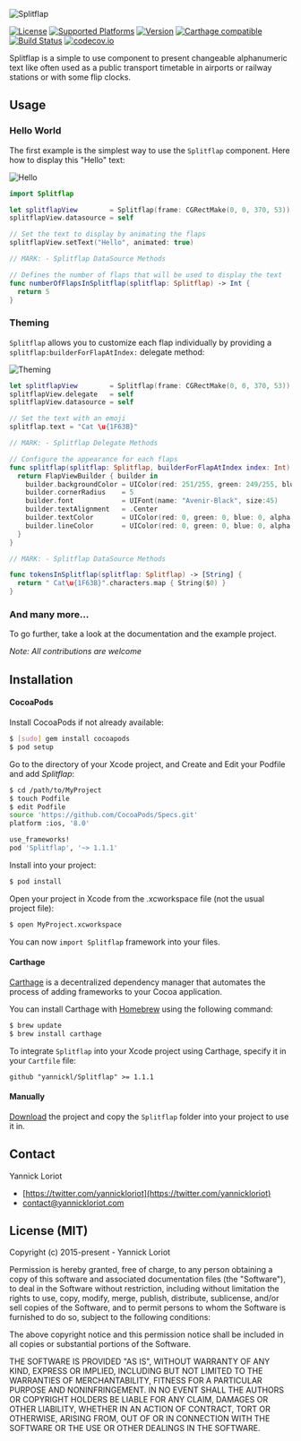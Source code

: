 ![Splitflap](http://yannickloriot.com/resources/splitflap-logo.gif)

[![License](https://cocoapod-badges.herokuapp.com/l/Splitflap/badge.svg)](http://cocoadocs.org/docsets/Splitflap/) [![Supported Platforms](https://cocoapod-badges.herokuapp.com/p/Splitflap/badge.svg)](http://cocoadocs.org/docsets/Splitflap/) [![Version](https://cocoapod-badges.herokuapp.com/v/Splitflap/badge.svg)](http://cocoadocs.org/docsets/Splitflap/) [![Carthage compatible](https://img.shields.io/badge/Carthage-compatible-4BC51D.svg?style=flat)](https://github.com/Carthage/Carthage) [![Build Status](https://travis-ci.org/yannickl/Splitflap.svg?branch=master)](https://travis-ci.org/yannickl/Splitflap) [![codecov.io](http://codecov.io/github/yannickl/Splitflap/coverage.svg?branch=master)](http://codecov.io/github/yannickl/Splitflap?branch=master)

Splitflap is a simple to use component to present changeable alphanumeric text like often used as a public transport timetable in airports or railway stations or with some flip clocks.

## Usage

### Hello World

The first example is the simplest way to use the `Splitflap` component. Here how to display this "Hello" text:

![Hello](http://yannickloriot.com/resources/splitflap-hello.gif)

```swift
import Splitflap

let splitflapView        = Splitflap(frame: CGRectMake(0, 0, 370, 53))
splitflapView.datasource = self

// Set the text to display by animating the flaps
splitflapView.setText("Hello", animated: true)

// MARK: - Splitflap DataSource Methods

// Defines the number of flaps that will be used to display the text
func numberOfFlapsInSplitflap(splitflap: Splitflap) -> Int {
  return 5
}

```

### Theming

`Splitflap` allows you to customize each flap individually by providing a `splitflap:builderForFlapAtIndex:` delegate method:

![Theming](http://yannickloriot.com/resources/splitflap-theming.gif)

```swift
let splitflapView        = Splitflap(frame: CGRectMake(0, 0, 370, 53))
splitflapView.delegate   = self
splitflapView.datasource = self

// Set the text with an emoji
splitflap.text = "Cat \u{1F63B}"

// MARK: - Splitflap Delegate Methods

// Configure the appearance for each flaps
func splitflap(splitflap: Splitflap, builderForFlapAtIndex index: Int) -> FlapViewBuilder {
  return FlapViewBuilder { builder in
    builder.backgroundColor = UIColor(red: 251/255, green: 249/255, blue: 243/255, alpha: 1)
    builder.cornerRadius    = 5
    builder.font            = UIFont(name: "Avenir-Black", size:45)
    builder.textAlignment   = .Center
    builder.textColor       = UIColor(red: 0, green: 0, blue: 0, alpha: 0.5)
    builder.lineColor       = UIColor(red: 0, green: 0, blue: 0, alpha: 0.3)
  }
}

// MARK: - Splitflap DataSource Methods

func tokensInSplitflap(splitflap: Splitflap) -> [String] {
  return " Cat\u{1F63B}".characters.map { String($0) }
}
```
### And many more...

To go further, take a look at the documentation and the example project.

*Note: All contributions are welcome*

## Installation

#### CocoaPods

Install CocoaPods if not already available:

``` bash
$ [sudo] gem install cocoapods
$ pod setup
```
Go to the directory of your Xcode project, and Create and Edit your Podfile and add _Splitflap_:

``` bash
$ cd /path/to/MyProject
$ touch Podfile
$ edit Podfile
source 'https://github.com/CocoaPods/Specs.git'
platform :ios, '8.0'

use_frameworks!
pod 'Splitflap', '~> 1.1.1'
```

Install into your project:

``` bash
$ pod install
```

Open your project in Xcode from the .xcworkspace file (not the usual project file):

``` bash
$ open MyProject.xcworkspace
```

You can now `import Splitflap` framework into your files.

#### Carthage

[Carthage](https://github.com/Carthage/Carthage) is a decentralized dependency manager that automates the process of adding frameworks to your Cocoa application.

You can install Carthage with [Homebrew](http://brew.sh/) using the following command:

```bash
$ brew update
$ brew install carthage
```

To integrate `Splitflap` into your Xcode project using Carthage, specify it in your `Cartfile` file:

```ogdl
github "yannickl/Splitflap" >= 1.1.1
```

#### Manually

[Download](https://github.com/YannickL/Splitflap/archive/master.zip) the project and copy the `Splitflap` folder into your project to use it in.

## Contact

Yannick Loriot
 - [https://twitter.com/yannickloriot](https://twitter.com/yannickloriot)
 - [contact@yannickloriot.com](mailto:contact@yannickloriot.com)


## License (MIT)

Copyright (c) 2015-present - Yannick Loriot

Permission is hereby granted, free of charge, to any person obtaining a copy
of this software and associated documentation files (the "Software"), to deal
in the Software without restriction, including without limitation the rights
to use, copy, modify, merge, publish, distribute, sublicense, and/or sell
copies of the Software, and to permit persons to whom the Software is
furnished to do so, subject to the following conditions:

The above copyright notice and this permission notice shall be included in
all copies or substantial portions of the Software.

THE SOFTWARE IS PROVIDED "AS IS", WITHOUT WARRANTY OF ANY KIND, EXPRESS OR
IMPLIED, INCLUDING BUT NOT LIMITED TO THE WARRANTIES OF MERCHANTABILITY,
FITNESS FOR A PARTICULAR PURPOSE AND NONINFRINGEMENT. IN NO EVENT SHALL THE
AUTHORS OR COPYRIGHT HOLDERS BE LIABLE FOR ANY CLAIM, DAMAGES OR OTHER
LIABILITY, WHETHER IN AN ACTION OF CONTRACT, TORT OR OTHERWISE, ARISING FROM,
OUT OF OR IN CONNECTION WITH THE SOFTWARE OR THE USE OR OTHER DEALINGS IN
THE SOFTWARE.
